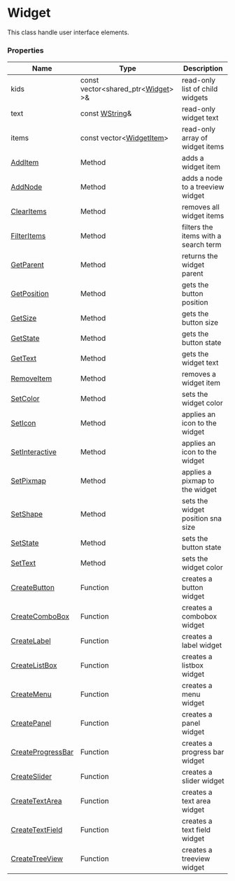 # Widget #
This class handle user interface elements.

### Properties ###

| Name | Type | Description
|---|---|---|
| kids | const vector<shared_ptr<[Widget](API_Widget.md)\> \>& | read-only list of child widgets |
| text | const [WString](WString.md)& | read-only widget text |
| items | const vector<[WidgetItem](WidgetItem.md)> | read-only array of widget items |
| [AddItem](Widget_AddItem.md) | Method | adds a widget item |
| [AddNode](Widget_AddNode.md) | Method | adds a node to a treeview widget |
| [ClearItems](Widget_ClearItems.md) | Method | removes all widget items |
| [FilterItems](CPP_Widget_FilterItems.md) | Method | filters the items with a search term |
| [GetParent](CPP_Widget_GetParent.md) | Method | returns the widget parent |
| [GetPosition](CPP_Widget_GetPosition.md) | Method | gets the button position |
| [GetSize](CPP_Widget_GetSize.md) | Method | gets the button size |
| [GetState](CPP_Widget_GetState.md) | Method | gets the button state |
| [GetText](CPP_Widget_GetText.md) | Method | gets the widget text |
| [RemoveItem](Widget_RemoveItem.md) | Method | removes a widget item |
| [SetColor](CPP_Widget_SetColor.md) | Method | sets the widget color |
| [SetIcon](CPP_Widget_SetIcon.md) | Method | applies an icon to the widget |
| [SetInteractive](CPP_Widget_SetInteractive.md) | Method | applies an icon to the widget |
| [SetPixmap](CPP_Widget_SetPixmap.md) | Method | applies a pixmap to the widget |
| [SetShape](CPP_Widget_SetShape.md) | Method | sets the widget position sna size |
| [SetState](CPP_Widget_SetState.md) | Method | sets the button state |
| [SetText](CPP_Widget_SetText.md) | Method | sets the widget color |
| [CreateButton](CreateButton.md) | Function | creates a button widget |
| [CreateComboBox](CreateComboBox.md) | Function | creates a combobox widget |
| [CreateLabel](CreateLabel.md) | Function | creates a label widget |
| [CreateListBox](CreateMenu.md) | Function | creates a listbox widget |
| [CreateMenu](CreateMenu.md) | Function | creates a menu widget |
| [CreatePanel](CreatePanel.md) | Function | creates a panel widget |
| [CreateProgressBar](CreateProgressBar.md) | Function | creates a progress bar widget |
| [CreateSlider](CreateSlider.md) | Function | creates a slider widget |
| [CreateTextArea](CreateTextArea.md) | Function | creates a text area widget |
| [CreateTextField](CreateTextField.md) | Function | creates a text field widget |
| [CreateTreeView](CreateSlider.md) | Function | creates a treeview widget |
